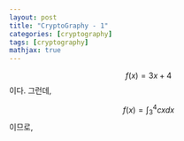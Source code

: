 ```yaml
---
layout: post
title: "CryptoGraphy - 1"
categories: [cryptography]
tags: [cryptography]
mathjax: true
---
```

<script type="text/javascript" async
  src="https://cdn.mathjax.org/mathjax/latest/MathJax.js?config=TeX-MML-AM_CHTML">
</script>


$$ f(x) = 3x + 4 $$ 이다. 그런데,

$$f(x) = \displaystyle \int_{3}^{4}cx dx $$
이므로,